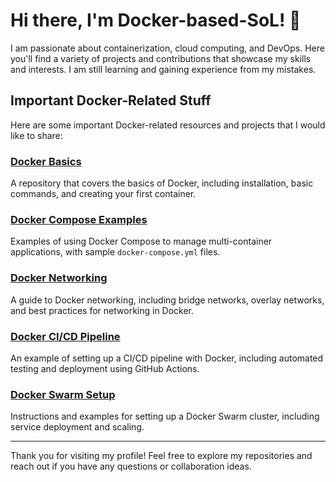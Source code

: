 # Hi there, I'm Docker-based-SoL! 👋

I am passionate about containerization, cloud computing, and DevOps. Here you'll find a variety of projects and contributions that showcase my skills and interests. I am still learning and gaining experience from my mistakes.

## Important Docker-Related Stuff

Here are some important Docker-related resources and projects that I would like to share:

### [Docker Basics]([https://github.com/Docker-based-SoL/docker-basics](https://github.com/Docker-based-SoL/Docker-based-SoL))
A repository that covers the basics of Docker, including installation, basic commands, and creating your first container.

### [Docker Compose Examples](https://github.com/Docker-based-SoL/docker-compose-examples)
Examples of using Docker Compose to manage multi-container applications, with sample `docker-compose.yml` files.

### [Docker Networking](https://github.com/Docker-based-SoL/docker-networking)
A guide to Docker networking, including bridge networks, overlay networks, and best practices for networking in Docker.

### [Docker CI/CD Pipeline](https://github.com/Docker-based-SoL/docker-cicd-pipeline)
An example of setting up a CI/CD pipeline with Docker, including automated testing and deployment using GitHub Actions.

### [Docker Swarm Setup](https://github.com/Docker-based-SoL/docker-swarm-setup)
Instructions and examples for setting up a Docker Swarm cluster, including service deployment and scaling.

---

Thank you for visiting my profile! Feel free to explore my repositories and reach out if you have any questions or collaboration ideas.
